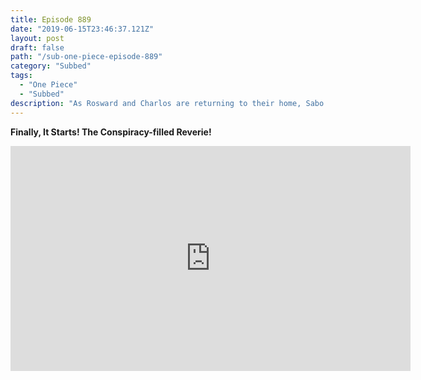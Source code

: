 ```yaml
---
title: Episode 889
date: "2019-06-15T23:46:37.121Z"
layout: post
draft: false
path: "/sub-one-piece-episode-889"
category: "Subbed"
tags:
  - "One Piece"
  - "Subbed"
description: "As Rosward and Charlos are returning to their home, Sabo and his comrades hold a strategy meeting. Inside Pangaea Castle, the king and queens gather in the conference room to begin the Reverie. Meanwhile, the Five Elders have a secret meeting with the mysterious individual known as Im."
---
```

**Finally, It Starts! The Conspiracy-filled Reverie!**

<iframe width="640" height="360" src="https://www.rapidvideo.com/e/G42ZTJVATH" frameborder="0" marginwidth=0 marginheight=0 scrolling=no allowfullscreen></iframe>